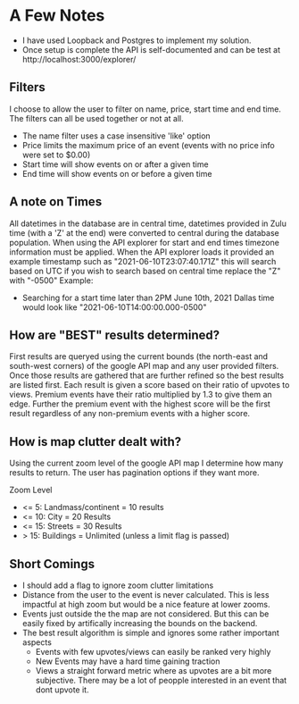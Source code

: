 # A Few Notes

- I have used Loopback and Postgres to implement my solution.
- Once setup is complete the API is self-documented and can be test at http://localhost:3000/explorer/

## Filters

I choose to allow the user to filter on name, price, start time and end time. The filters can all be used together or not at all.

- The name filter uses a case insensitive 'like' option
- Price limits the maximum price of an event (events with no price info were set to $0.00)
- Start time will show events on or after a given time
- End time will show events on or before a given time

## A note on Times

All datetimes in the database are in central time, datetimes provided in Zulu time (with a 'Z' at the end) were converted to central during the database population.
When using the API explorer for start and end times timezone information must be applied. When the API explorer loads it provided an example timestamp such as "2021-06-10T23:07:40.171Z" this will search based on UTC if you wish to search based on central time replace the "Z" with "-0500"
Example:
- Searching for a start time later than 2PM June 10th, 2021 Dallas time would look like "2021-06-10T14:00:00.000-0500"

## How are "BEST" results determined?
First results are queryed using the current bounds (the north-east and south-west corners) of the google API map and any user provided filters. Once those results are gathered that are further refined so the best results are listed first. Each result is given a score based on their ratio of upvotes to views. Premium events have their ratio multiplied by 1.3 to give them an edge. Further the premium event with the highest score will be the first result regardless of any non-premium events with a higher score.

## How is map clutter dealt with?
Using the current zoom level of the google API map I determine how many results to return. The user has pagination options if they want more.

Zoom Level
- <= 5: Landmass/continent = 10 results
- <= 10: City = 20 Results
- <= 15: Streets = 30 Results
- \> 15: Buildings = Unlimited (unless a limit flag is passed)

## Short Comings
- I should add a flag to ignore zoom clutter limitations
- Distance from the user to the event is never calculated. This is less impactful at high zoom but would be a nice feature at lower zooms.
- Events just outside the the map are not considered. But this can be easily fixed by artifically increasing the bounds on the backend.
- The best result algorithm is simple and ignores some rather important aspects
    - Events with few upvotes/views can easily be ranked very highly
    - New Events may have a hard time gaining traction
    - Views a straight forward metric where as upvotes are a bit more subjective. There may be a lot of peopple interested in an event that dont upvote it.

